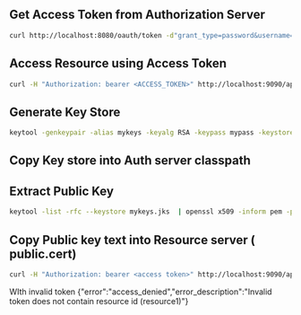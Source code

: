 ## Get Access Token from Authorization Server
```sh 
curl http://localhost:8080/oauth/token -d"grant_type=password&username=user1&password=password" -H"Content-type:application/x-www-form-urlencoded; charset=utf-8" -u myclient:secret
```

## Access Resource using Access Token
```sh
curl -H "Authorization: bearer <ACCESS_TOKEN>" http://localhost:9090/api/v1/status
```

## Generate Key Store
```sh
keytool -genkeypair -alias mykeys -keyalg RSA -keypass mypass -keystore mykeys.jks -storepass mypass
```

## Copy Key store into Auth server classpath

## Extract Public Key
```sh
keytool -list -rfc --keystore mykeys.jks  | openssl x509 -inform pem -pubkey
```

## Copy Public key text into Resource server  ( public.cert)

```sh
curl -H "Authorization: bearer <access token>" http://localhost:9090/api/v1/status
```
WIth invalid token {"error":"access_denied","error_description":"Invalid token does not contain resource id (resource1)"}

